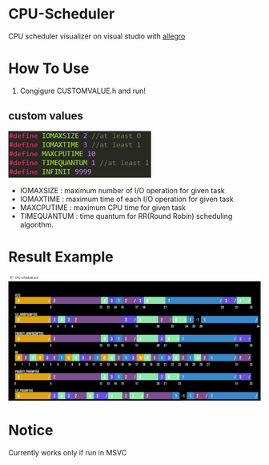 # CPU-Scheduler

CPU scheduler visualizer on visual studio with [allegro](https://liballeg.org/)

# How To Use
1. Congigure CUSTOMVALUE.h and run!

## custom values
![alt_text](https://github.com/2channelkrt/CPU-scheduler/blob/master/value_example.PNG)
* IOMAXSIZE    : maximum number of I/O operation for given task
* IOMAXTIME    : maximum time of each I/O operation for given task
* MAXCPUTIME   : maximum CPU time for given task
* TIMEQUANTUM  : time quantum for RR(Round Robin) scheduling algorithm.

# Result Example

![alt text](https://github.com/2channelkrt/CPU-scheduler/blob/master/scheduler_example.PNG)

# Notice

Currently works only if run in MSVC
